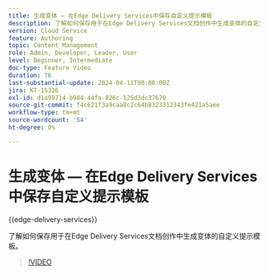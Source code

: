 ```yaml
---
title: 生成变体 — 在Edge Delivery Services中保存自定义提示模板
description: 了解如何保存用于在Edge Delivery Services文档创作中生成变体的自定义提示模板。
version: Cloud Service
feature: Authoring
topic: Content Management
role: Admin, Developer, Leader, User
level: Beginner, Intermediate
doc-type: Feature Video
duration: 76
last-substantial-update: 2024-04-11T00:00:00Z
jira: KT-15326
exl-id: d1a99714-b984-44fa-826c-125d3dc37670
source-git-commit: f4c621f3a9caa8c2c64b8323312343fe421a5aee
workflow-type: tm+mt
source-wordcount: '54'
ht-degree: 0%

---
```


# 生成变体 — 在Edge Delivery Services中保存自定义提示模板

{{edge-delivery-services}}

了解如何保存用于在Edge Delivery Services文档创作中生成变体的自定义提示模板。

>[!VIDEO](https://video.tv.adobe.com/v/3428317/?learn=on)

